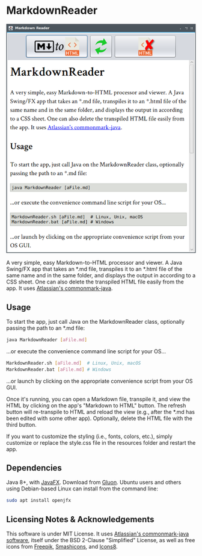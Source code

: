 # MarkdownReader

![screenshot](resources/Screenshot_20190105_025605.png)

A very simple, easy Markdown-to-HTML processor and viewer. A Java Swing/FX app that takes an *.md file, transpiles it to an *.html file of the same name and in the same folder, and displays the output in according to a CSS sheet. One can also delete the transpiled HTML file easily from the app. It uses [Atlassian's commonmark-java](https://github.com/atlassian/commonmark-java).

## Usage

To start the app, just call Java on the MarkdownReader class, optionally passing the path to an *.md file:

```bash
java MarkdownReader [aFile.md]
```

...or execute the convenience command line script for your OS...

```bash
MarkdownReader.sh [aFile.md]  # Linux, Unix, macOS
MarkdownReader.bat [aFile.md] # Windows
```

...or launch by clicking on the appropriate convenience script from your OS GUI.

Once it's running, you can open a Markdown file, transpile it, and view the HTML by clicking on the app's "Markdown to HTML" button. The refresh button will re-transpile to HTML and reload the view (e.g., after the *.md has been edited with some other app). Optionally, delete the HTML file with the third button.

If you want to customize the styling (i.e., fonts, colors, etc.), simply customize or replace the style.css file in the resources folder and restart the app.

## Dependencies

Java 8+, with [JavaFX](https://openjfx.io/). Download from [Gluon](https://gluonhq.com/products/javafx/). Ubuntu users and others using Debian-based Linux can install from the command line:

```bash
sudo apt install openjfx
```

## Licensing Notes & Acknowledgements

This software is under MIT License. It uses [Atlassian's commonmark-java software](https://github.com/atlassian/commonmark-java), itself under the BSD 2-Clause "Simplified" License, as well as free icons from [Freepik](https://www.freepik.com/free-vector/realistic-glasses_803243.htm), [Smashicons](https://www.flaticon.com/authors/smashicons), and [Icons8](https://icons8.com/icon/set/refresh/metro).
